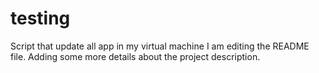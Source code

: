 # testing
Script that update all app in my virtual machine
I am editing the README file. Adding some more details about the project description.

